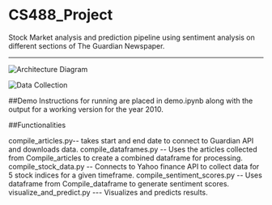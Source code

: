 # CS488_Project
Stock Market analysis and prediction pipeline using sentiment analysis on different sections of The Guardian Newspaper. 


---
![Architecture Diagram](software_architecture?raw=true "Architecture Diagram")

![Data Collection](software_architecture?raw=true "Data Collection Method")

##Demo
Instructions for running are placed in demo.ipynb along with the output for a working version for the year 2010. 


##Functionalities

compile_articles.py-- takes start and end date to connect to Guardian API and downloads data. 
compile_dataframes.py -- Uses the articles collected from Compile_articles to create a combined dataframe for processing.
compile_stock_data.py --  Connects to Yahoo finance API to collect data for 5 stock indices for a given timeframe.
compile_sentiment_scores.py -- Uses dataframe from Compile_dataframe to generate sentiment scores. 
visualize_and_predict.py --- Visualizes and predicts results. 
